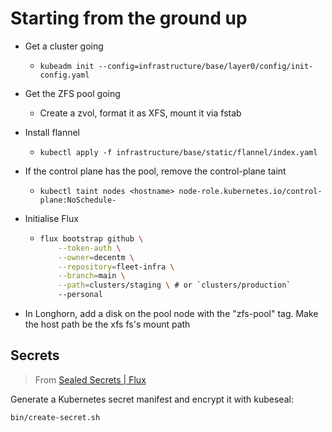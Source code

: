 # Starting from the ground up

- Get a cluster going
  - `kubeadm init --config=infrastructure/base/layer0/config/init-config.yaml`
- Get the ZFS pool going
  - Create a zvol, format it as XFS, mount it via fstab
- Install flannel
  - `kubectl apply -f infrastructure/base/static/flannel/index.yaml`
- If the control plane has the pool, remove the control-plane taint
  - `kubectl taint nodes <hostname> node-role.kubernetes.io/control-plane:NoSchedule-`
- Initialise Flux

  - ```sh
    flux bootstrap github \
        --token-auth \
        --owner=decentm \
        --repository=fleet-infra \
        --branch=main \
        --path=clusters/staging \ # or `clusters/production`
        --personal
    ```

- In Longhorn, add a disk on the pool node with the "zfs-pool" tag. Make the
    host path be the xfs fs's mount path

## Secrets

> From [Sealed Secrets | Flux](https://fluxcd.io/flux/guides/sealed-secrets/#encrypt-secrets)

Generate a Kubernetes secret manifest and encrypt it with kubeseal:

```sh
bin/create-secret.sh
```
